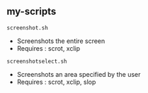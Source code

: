 ## my-scripts

`screenshot.sh`
- Screenshots the entire screen
- Requires : scrot, xclip

`screenshotselect.sh`
- Screenshots an area specified by the user
- Requires : scrot, xclip, slop
